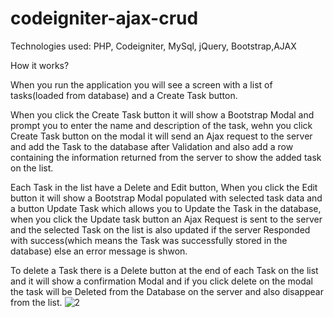 # codeigniter-ajax-crud


Technologies used: PHP, Codeigniter, MySql, jQuery, Bootstrap,AJAX

How it works?

When you run the application you will see a screen with a list of tasks(loaded from database) and a Create Task button.

When you click the Create Task button it will show a Bootstrap Modal and prompt you to enter the name and description of the task, wehn you click Create Task button on the modal it will send an Ajax request to the server and add the Task to the database after Validation and also add a row containing the information returned from the server to show the added task on the list.

Each Task in the list have a Delete and Edit button, When you click the Edit button it will show a Bootstrap Modal populated with selected task data and a button Update Task which allows you to Update the Task in the database, when you click the Update task button an Ajax Request is sent to the server and the selected Task on the list is also updated if the server Responded with success(which means the Task was successfully stored in the database) else an error message is shwon.

To delete a Task there is a Delete button at the end of each Task on the list and it will show a confirmation Modal and if you click delete on the modal the task will be Deleted from the Database on the server and also disappear from the list.
![2](https://user-images.githubusercontent.com/68055689/97589725-e3070e00-1a23-11eb-97ea-ac8194fc192a.png)

